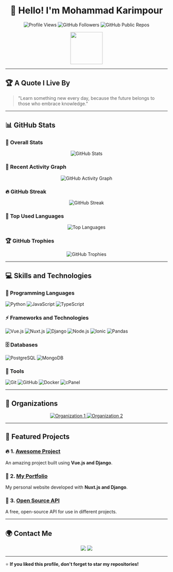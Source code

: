 <h1 align="center">👋 Hello! I'm Mohammad Karimpour</h1>

<p align="center">
  <img src="https://komarev.com/ghpvc/?username=mohammad-karimpour&color=yellow" alt="Profile Views" />
  <img src="https://img.shields.io/github/followers/mohammad-karimpour?label=Followers&style=social" alt="GitHub Followers">
  <img src="https://img.shields.io/github/repos/mohammad-karimpour?label=Public%20Repos&style=social" alt="GitHub Public Repos"/>

</p>

<p align="center">
  <img src="https://media.giphy.com/media/hvRJCLFzcasrR4ia7z/giphy.gif" width="100">
</p>

---

## 🏆 **A Quote I Live By**
> "Learn something new every day, because the future belongs to those who embrace knowledge."

---

## 📊 **GitHub Stats**
### 🚀 **Overall Stats**
<p align="center">
  <img src="https://github-readme-stats.vercel.app/api?username=mohammad-karimpour&show_icons=true&count_private=true&theme=tokyonight" alt="GitHub Stats" />
</p>

### 📌 **Recent Activity Graph**
<p align="center">
  <img src="https://github-readme-activity-graph.vercel.app/graph?username=mohammad-karimpour&theme=react" alt="GitHub Activity Graph" />
</p>

### 🔥 **GitHub Streak**
<p align="center">
  <img src="https://github-readme-streak-stats.herokuapp.com/?user=mohammad-karimpour&theme=dark" alt="GitHub Streak" />
</p>

### 🎨 **Top Used Languages**
<p align="center">
  <img src="https://github-readme-stats.vercel.app/api/top-langs/?username=mohammad-karimpour&layout=compact&theme=tokyonight" alt="Top Languages" />
</p>

### 🏆 **GitHub Trophies**
<p align="center">
  <img src="https://github-profile-trophy.vercel.app/?username=mohammad-karimpour&theme=onedark" alt="GitHub Trophies" />
</p>

---

## 💻 **Skills and Technologies**
### 📌 Programming Languages  
![Python](https://img.shields.io/badge/Python-3776AB?style=for-the-badge&logo=python&logoColor=white)
![JavaScript](https://img.shields.io/badge/JavaScript-F7DF1E?style=for-the-badge&logo=javascript&logoColor=black)
![TypeScript](https://img.shields.io/badge/TypeScript-007ACC?style=for-the-badge&logo=typescript&logoColor=white)

### ⚡ Frameworks and Technologies  
![Vue.js](https://img.shields.io/badge/Vue.js-4FC08D?style=for-the-badge&logo=vue.js&logoColor=white)
![Nuxt.js](https://img.shields.io/badge/Nuxt.js-00C58E?style=for-the-badge&logo=nuxt.js&logoColor=white)
![Django](https://img.shields.io/badge/Django-092E20?style=for-the-badge&logo=django&logoColor=white)
![Node.js](https://img.shields.io/badge/Node.js-339933?style=for-the-badge&logo=node.js&logoColor=white)
![Ionic](https://img.shields.io/badge/Ionic-3880FF?style=for-the-badge&logo=ionic&logoColor=white)
![Pandas](https://img.shields.io/badge/Pandas-150458?style=for-the-badge&logo=pandas&logoColor=white)

### 🗄️ Databases  
![PostgreSQL](https://img.shields.io/badge/PostgreSQL-336791?style=for-the-badge&logo=postgresql&logoColor=white)
![MongoDB](https://img.shields.io/badge/MongoDB-47A248?style=for-the-badge&logo=mongodb&logoColor=white)

### 🔧 Tools  
![Git](https://img.shields.io/badge/Git-F05032?style=for-the-badge&logo=git&logoColor=white)
![GitHub](https://img.shields.io/badge/GitHub-181717?style=for-the-badge&logo=github&logoColor=white)
![Docker](https://img.shields.io/badge/Docker-2496ED?style=for-the-badge&logo=docker&logoColor=white)
![cPanel](https://img.shields.io/badge/cPanel-22B7B6?style=for-the-badge&logo=cpanel&logoColor=white)

---

## 🏢 **Organizations**
<p align="center">
  <a href="https://github.com/mazwarr">
    <img src="https://img.shields.io/badge/GitHub-Your%20Organization-blue?style=for-the-badge&logo=github" alt="Organization 1">
  </a>
  <a href="https://github.com/mazwar">
    <img src="https://img.shields.io/badge/GitHub-Second%20Org-green?style=for-the-badge&logo=github" alt="Organization 2">
  </a>
</p>

---

## 🚀 **Featured Projects**
### 🔥 **1. [Awesome Project](https://github.com/mohammad-karimpour/awesome-project)**
An amazing project built using **Vue.js and Django**.

### 🚀 **2. [My Portfolio](https://github.com/mohammad-karimpour/portfolio)**
My personal website developed with **Nuxt.js and Django**.

### 🎯 **3. [Open Source API](https://github.com/mohammad-karimpour/open-api)**
A free, open-source API for use in different projects.

---

## 🌍 **Contact Me**
<p align="center">
  <a href="mailto:mohammad.karimpour1383@gmail.com"><img src="https://img.shields.io/badge/Email-mohammad.karimpour1383@gmail.com-red?style=for-the-badge&logo=gmail&logoColor=white"></a>
  <a href="https://www.linkedin.com/in/mohammed-karimpour-801782223?utm_source=share&utm_campaign=share_via&utm_content=profile&utm_medium=android_app"><img src="https://img.shields.io/badge/LinkedIn-Mohammad%20Karimpour-blue?style=for-the-badge&logo=linkedin&logoColor=white"></a>
</p>

---

⭐ **If you liked this profile, don't forget to star my repositories!**

